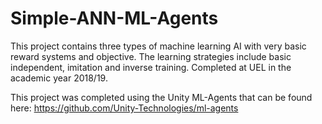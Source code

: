 # Simple-ANN-ML-Agents
This project contains three types of machine learning AI with very basic reward systems and objective.
The learning strategies include basic independent, imitation and inverse training.
Completed at UEL in the academic year 2018/19.

This project was completed using the Unity ML-Agents that can be found here: https://github.com/Unity-Technologies/ml-agents
